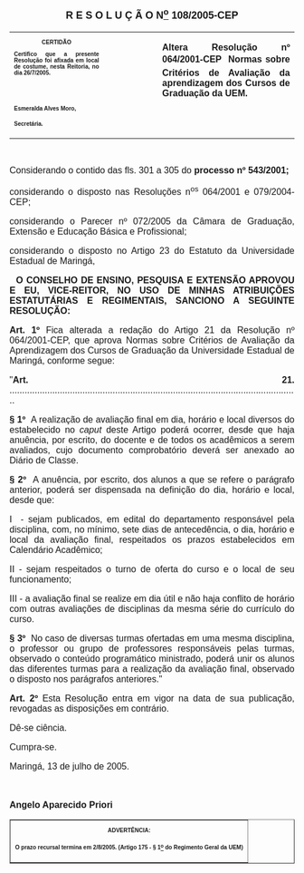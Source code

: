 <BODY>

<B><FONT FACE="Arial" SIZE=4><P ALIGN="CENTER"></P>
<P ALIGN="CENTER">R E S O L U &Ccedil; &Atilde; O N<U><SUP>o</U></SUP> 108/2005-CEP</P>
</B></FONT><FONT FACE="Arial" SIZE=3><P ALIGN="CENTER"></P></FONT>
<TABLE CELLSPACING=0 BORDER=0 CELLPADDING=7 WIDTH=598>
<TR><TD WIDTH="33%" VALIGN="TOP">
<B><FONT FACE="Arial" SIZE=1><P ALIGN="CENTER">CERTID&Atilde;O</P>
<P ALIGN="JUSTIFY">   Certifico que a presente Resolu&ccedil;&atilde;o foi afixada em local de costume, nesta Reitoria, no dia 26/7/2005.</P>
<P ALIGN="JUSTIFY">&nbsp;</P>
<P ALIGN="JUSTIFY">&nbsp;</P>
<P>Esmeralda Alves Moro,</P>
<P>Secret&aacute;ria.</B></FONT></TD>
<TD WIDTH="19%" VALIGN="TOP">
<FONT FACE="Arial" SIZE=3><P>&nbsp;</FONT></TD>
<TD WIDTH="48%" VALIGN="TOP">
<B><FONT FACE="Arial"><P ALIGN="JUSTIFY">Altera Resolu&ccedil;&atilde;o nº 064/2001-CEP  Normas sobre Crit&eacute;rios de Avalia&ccedil;&atilde;o da aprendizagem dos Cursos de Gradua&ccedil;&atilde;o da UEM.</B></FONT></TD>
</TR>
</TABLE>

<FONT FACE="Arial" SIZE=2><P ALIGN="JUSTIFY"></P>
<P ALIGN="JUSTIFY">&nbsp;</P>
</FONT><FONT FACE="Arial" SIZE=3><P ALIGN="JUSTIFY">Considerando o contido das fls. 301 a 305 do <B>processo nº 543/2001;</P>
</B><P ALIGN="JUSTIFY">considerando o disposto nas Resolu&ccedil;&otilde;es n<SUP>os</SUP> 064/2001 e 079/2004-CEP;</P>
<P ALIGN="JUSTIFY">considerando o Parecer nº 072/2005 da C&acirc;mara de Gradua&ccedil;&atilde;o, Extens&atilde;o e Educa&ccedil;&atilde;o B&aacute;sica e Profissional;</P>
<P ALIGN="JUSTIFY">considerando o disposto no Artigo 23 do Estatuto da Universidade Estadual de Maring&aacute;,</P>
<B><P ALIGN="JUSTIFY"></P>
</B><P ALIGN="JUSTIFY">&nbsp;&#9;<B>O CONSELHO DE ENSINO, PESQUISA E EXTENS&Atilde;O APROVOU E EU, VICE-REITOR, NO USO DE MINHAS ATRIBUI&Ccedil;&Otilde;ES ESTATUT&Aacute;RIAS E REGIMENTAIS, SANCIONO A SEGUINTE RESOLU&Ccedil;&Atilde;O:</P>
</B><P ALIGN="JUSTIFY"></P>
<B><P ALIGN="JUSTIFY">Art. 1º</B> Fica alterada a reda&ccedil;&atilde;o do Artigo 21 da Resolu&ccedil;&atilde;o nº 064/2001-CEP, que aprova Normas sobre Crit&eacute;rios de Avalia&ccedil;&atilde;o da Aprendizagem dos Cursos de Gradua&ccedil;&atilde;o da Universidade Estadual de Maring&aacute;, conforme segue: </P>
<P ALIGN="JUSTIFY">&quot;<B>Art. 21. </B> ...................................................................................................................</P>
<B><P ALIGN="JUSTIFY">§&nbsp;1º</B>&nbsp;&nbsp;A realiza&ccedil;&atilde;o de avalia&ccedil;&atilde;o final em dia, hor&aacute;rio e local diversos do estabelecido no <I>caput </I>deste Artigo poder&aacute; ocorrer, desde que haja anu&ecirc;ncia, por escrito, do docente e de todos os acad&ecirc;micos a serem avaliados, cujo documento comprobat&oacute;rio dever&aacute; ser anexado ao Di&aacute;rio de Classe.</P>
<B><P ALIGN="JUSTIFY">§&nbsp;2º</B>&nbsp;&nbsp;A anu&ecirc;ncia, por escrito, dos alunos a que se refere o par&aacute;grafo anterior, poder&aacute; ser dispensada na defini&ccedil;&atilde;o do dia, hor&aacute;rio e local, desde que:</P>
<P ALIGN="JUSTIFY">I&nbsp;&nbsp;-&nbsp;sejam publicados, em edital do departamento respons&aacute;vel pela disciplina, com, no m&iacute;nimo, sete dias de anteced&ecirc;ncia, o dia, hor&aacute;rio e local da avalia&ccedil;&atilde;o final, respeitados os prazos estabelecidos em Calend&aacute;rio Acad&ecirc;mico;</P>
<P ALIGN="JUSTIFY">II&nbsp;-&nbsp;sejam respeitados o turno de oferta do curso e o local de seu funcionamento;</P>
<P ALIGN="JUSTIFY">III -&nbsp;a avalia&ccedil;&atilde;o final se realize em dia &uacute;til e n&atilde;o haja conflito de hor&aacute;rio com outras avalia&ccedil;&otilde;es de disciplinas da mesma s&eacute;rie do curr&iacute;culo do curso.</P>
<B><P ALIGN="JUSTIFY">§&nbsp;3º</B>&nbsp;&nbsp;No caso de diversas turmas ofertadas em uma mesma disciplina, o professor ou grupo de professores respons&aacute;veis pelas turmas, observado o conte&uacute;do program&aacute;tico ministrado, poder&aacute; unir os alunos das diferentes turmas para a realiza&ccedil;&atilde;o da avalia&ccedil;&atilde;o final, observado o disposto nos par&aacute;grafos anteriores.&quot;</P>
<B><P ALIGN="JUSTIFY">Art. 2º </B> Esta Resolu&ccedil;&atilde;o entra em vigor na data de sua publica&ccedil;&atilde;o, revogadas as disposi&ccedil;&otilde;es em contr&aacute;rio.</P>
<DL>
<DT>D&ecirc;-se ci&ecirc;ncia.</DT>
</DL>
<P ALIGN="JUSTIFY">Cumpra-se.</P>
<P ALIGN="JUSTIFY">Maring&aacute;, 13 de julho de 2005.</P>
<P ALIGN="JUSTIFY"></P>
<P ALIGN="JUSTIFY">&nbsp;</P>
<B><P ALIGN="JUSTIFY">Angelo Aparecido Priori</P></B></FONT>
<TABLE BORDER CELLSPACING=1 CELLPADDING=4 WIDTH=207>
<TR><TD VALIGN="TOP">
<B><FONT FACE="Arial" SIZE=1><P ALIGN="CENTER">ADVERT&Ecirc;NCIA:</P>
<P ALIGN="JUSTIFY">O prazo recursal termina em 2/8/2005. (Artigo 175 - § 1<U><SUP>o</U></SUP> do Regimento Geral da UEM)</B></FONT></TD>
</TR>
</TABLE>

<FONT SIZE=3><P ALIGN="CENTER"></P></FONT></BODY>
